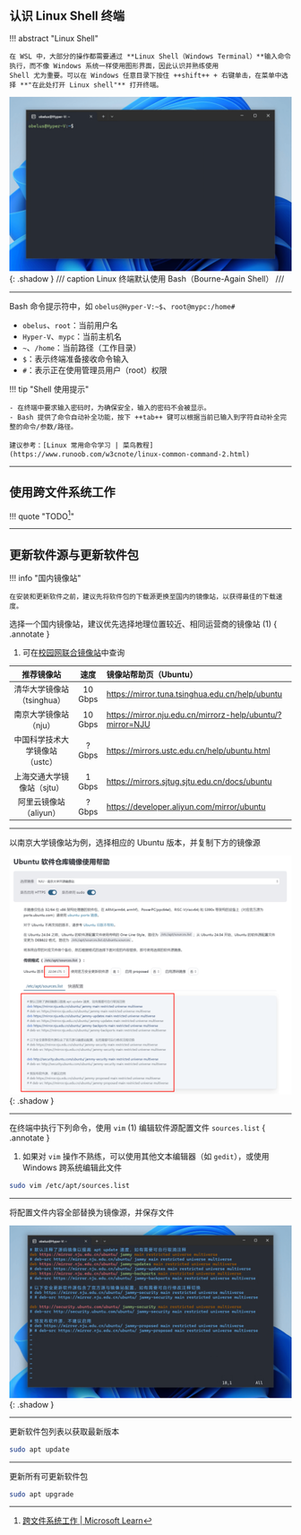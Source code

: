 ## 认识 Linux Shell 终端

!!! abstract "Linux Shell"

    在 WSL 中，大部分的操作都需要通过 **Linux Shell（Windows Terminal）**输入命令执行，而不像 Windows 系统一样使用图形界面，因此认识并熟练使用
    Shell 尤为重要。可以在 Windows 任意目录下按住 ++shift++ + 右键单击，在菜单中选择 **"在此处打开 Linux shell"** 打开终端。

![](../../assets/images/wsl/linux-shell.png){: .shadow }
/// caption
Linux 终端默认使用 Bash（Bourne-Again Shell）
///

---

Bash 命令提示符中，如 `obelus@Hyper-V:~$`、`root@mypc:/home#`

- `obelus`、`root`：当前用户名
- `Hyper-V`、`mypc`：当前主机名
- `~`、`/home`：当前路径（工作目录）
- `$`：表示终端准备接收命令输入
- `#`：表示正在使用管理员用户（root）权限

!!! tip "Shell 使用提示"

    - 在终端中要求输入密码时，为确保安全，输入的密码不会被显示。
    - Bash 提供了命令自动补全功能，按下 ++tab++ 键可以根据当前已输入到字符自动补全完整的命令/参数/路径。

    建议参考：[Linux 常用命令学习 | 菜鸟教程](https://www.runoob.com/w3cnote/linux-common-command-2.html)

---

## 使用跨文件系统工作

!!! quote "TODO[^3]"

---

## 更新软件源与更新软件包

!!! info "国内镜像站"

    在安装和更新软件之前，建议先将软件包的下载源更换至国内的镜像站，以获得最佳的下载速度。

选择一个国内镜像站，建议优先选择地理位置较近、相同运营商的镜像站 (1)
{ .annotate }

1. 可在[校园网联合镜像站](https://mirrors.cernet.edu.cn/site)中查询

|       推荐镜像站       |   速度    | 镜像站帮助页（Ubuntu）                                              |
|:-----------------:|:-------:|:------------------------------------------------------------|
| 清华大学镜像站（tsinghua） | 10 Gbps | <https://mirror.tuna.tsinghua.edu.cn/help/ubuntu>           |
|   南京大学镜像站（nju）    | 10 Gbps | <https://mirror.nju.edu.cn/mirrorz-help/ubuntu/?mirror=NJU> |
| 中国科学技术大学镜像站（ustc） | ? Gbps  | <https://mirrors.ustc.edu.cn/help/ubuntu.html>              |
|  上海交通大学镜像站（sjtu）  | 1 Gbps  | <https://mirrors.sjtug.sjtu.edu.cn/docs/ubuntu>             |
|  阿里云镜像站（aliyun）   | ? Gbps  | <https://developer.aliyun.com/mirror/ubuntu>                |

---

以南京大学镜像站为例，选择相应的 Ubuntu 版本，并复制下方的镜像源

![](../../assets/images/wsl/change-software-sources-1.png){: .shadow }

---

在终端中执行下列命令，使用 `vim` (1) 编辑软件源配置文件 `sources.list`
{ .annotate }

1. 如果对 `vim` 操作不熟练，可以使用其他文本编辑器（如 `gedit`），或使用 Windows 跨系统编辑此文件

``` bash
sudo vim /etc/apt/sources.list
```

---

将配置文件内容全部替换为镜像源，并保存文件

![](../../assets/images/wsl/change-software-sources-2.png){: .shadow }

---

更新软件包列表以获取最新版本

``` bash
sudo apt update
```

---

更新所有可更新软件包

``` bash
sudo apt upgrade
```

[^3]: [跨文件系统工作 | Microsoft Learn](https://learn.microsoft.com/zh-cn/windows/wsl/filesystems)
